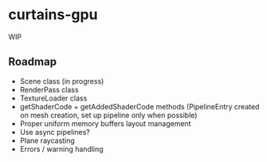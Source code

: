 # curtains-gpu

WIP

## Roadmap

- Scene class (in progress)
- RenderPass class
- TextureLoader class
- getShaderCode + getAddedShaderCode methods (PipelineEntry created on mesh creation, set up pipeline only when possible)
- Proper uniform memory buffers layout management
- Use async pipelines?
- Plane raycasting
- Errors / warning handling
